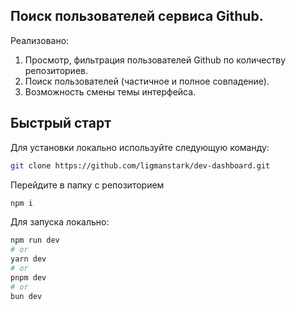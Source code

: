 ## Поиск пользователей сервиса Github.

Реализовано:

1. Просмотр, фильтрация пользователей Github по количеству репозиториев.
2. Поиск пользователей (частичное и полное совпадение).
3. Возможность смены темы интерфейса.

## Быстрый старт

Для установки локально используйте следующую команду:

```bash
git clone https://github.com/ligmanstark/dev-dashboard.git
```
Перейдите в папку с репозиторием
```bash
npm i
```

Для запуска локально:

```bash
npm run dev
# or
yarn dev
# or
pnpm dev
# or
bun dev
```
